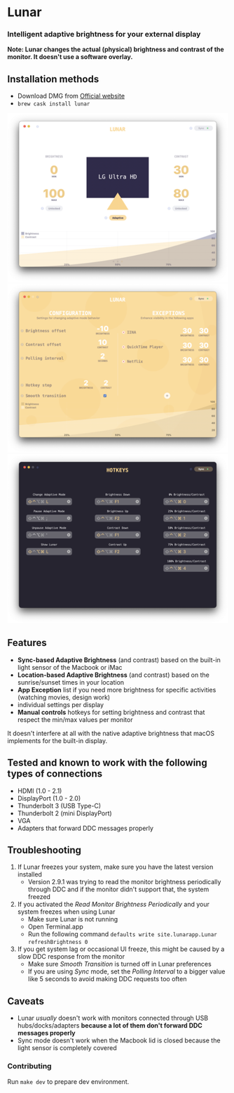 # Lunar

### Intelligent adaptive brightness for your external display

**Note: Lunar changes the actual (physical) brightness and contrast of the monitor. It doesn't use a software overlay.**

## Installation methods
- Download DMG from [Official website](https://lunar.fyi)
- `brew cask install lunar`

![Display page](Images/display.png)
![Settings page](Images/settings.png)
![Hotkeys page](Images/hotkeys.png)


## Features
- **Sync-based Adaptive Brightness** (and contrast) based on the built-in light sensor of the Macbook or iMac
- **Location-based Adaptive Brightness** (and contrast) based on the sunrise/sunset times in your location
- **App Exception** list if you need more brightness for specific activities (watching movies, design work)
- individual settings per display
- **Manual controls** hotkeys for setting brightness and contrast that respect the min/max values per monitor

It doesn't interfere at all with the native adaptive brightness that macOS implements for the built-in display.

## Tested and known to work with the following types of connections
- HDMI (1.0 - 2.1)
- DisplayPort (1.0 - 2.0)
- Thunderbolt 3 (USB Type-C)
- Thunderbolt 2 (mini DisplayPort)
- VGA
- Adapters that forward DDC messages properly

## Troubleshooting
1. If Lunar freezes your system, make sure you have the latest version installed
    - Version 2.9.1 was trying to read the monitor brightness periodically through DDC and if the monitor didn't support that, the system freezed
2. If you activated the *Read Monitor Brightness Periodically* and your system freezes when using Lunar
    - Make sure Lunar is not running
    - Open Terminal.app
    - Run the following command `defaults write site.lunarapp.Lunar refreshBrightness 0`
3. If you get system lag or occasional UI freeze, this might be caused by a slow DDC response from the monitor
    - Make sure *Smooth Transition* is turned off in Lunar preferences
    - If you are using *Sync* mode, set the *Polling Interval* to a bigger value like 5 seconds to avoid making DDC requests too often

## Caveats
- Lunar *usually* doesn't work with monitors connected through USB hubs/docks/adapters **because a lot of them don't forward DDC messages properly**
- Sync mode doesn't work when the Macbook lid is closed because the light sensor is completely covered

### Contributing
Run `make dev` to prepare dev environment.
